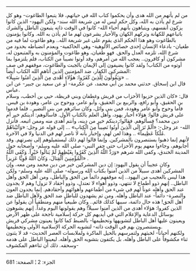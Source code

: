 ------------------------------------------------------------------------

من لم يأتهم من الله هدى وأن يحكموا كتاب الله في حياتهم، فلا يتبعوا
الطاغوت- وهو كل شرع لم يأذن به الله، وكل حكم ليس له من شريعة الله سند-
ولكن اليهود- الذين كانوا يزكون أنفسهم، ويتباهون بأنهم أحباء الله- كانوا
في الوقت ذاته يتبعون الباطل والشرك باتباعهم للكهانة وتركهم الكهان
والأحبار يشرعون لهم ما لم يأذن به الله. وكانوا يؤمنون بالطاغوت وهو هذا
الحكم الذي يقوم على غير شريعة الله.. وهو طاغوت لما فيه من طغيان- بادعاء
الإنسان إحدى خصائص الألوهية- وهي الحاكمية- وبعدم انضباطه بحدود من شرع
الله، تلزمه العدل والحق. فهو طغيان، وهو طاغوت والمؤمنون به والمتبعون له،
مشركون أو كافرون.. يعجب الله من أمرهم، وقد أوتوا نصيباً من الكتاب، فلم
يلتزموا بما أوتوه من الكتاب! ولقد كانوا يضيفون إلى الإيمان بالجبت
والطاغوت، موقفهم في صف المشركين الكفار، ضد المؤمنين الذين آتاهم الله
الكتاب أيضاً:  
«وَيَقُولُونَ لِلَّذِينَ كَفَرُوا: هؤُلاءِ أَهْدى مِنَ الَّذِينَ آمَنُوا سَبِيلًا» ..  
قال ابن إسحاق. حدثني محمد بن أبي محمد، عن عكرمة- أو عن سعيد بن جبير- عن
ابن عباس.  
قال: «كان الذين حزبوا الأحزاب من قريش وغطفان وبني قريظة، حيي بن أخطب،
وسلام بن الحقيق، وأبو رافع، والربيع بن الحقيق، وأبو عامر، ووحوح بن عامر،
وهودة بن قيس. فأما وحوح وأبو عامر وهودة، فمن بني وائل، وكان سائرهم من
بني النضير.. فلما قدموا على قريش قالوا: هؤلاء أحبار يهود، وأهل العلم
بالكتاب الأول. فاسألوهم: أدينكم خير أم دين محمد؟ فسألوهم. فقالوا: دينكم
خير من دينه، وأنتم أهدى منه وممن اتبعه. فأنزل الله- عز وجل-: «أَلَمْ تَرَ إِلَى
الَّذِينَ أُوتُوا نَصِيباً مِنَ الْكِتابِ» ... إلى قوله عز وجل: «وَآتَيْناهُمْ مُلْكاً عَظِيماً»
.. وهذا لعن لهم، وإخبار بأنه لا ناصر لهم في الدنيا ولا في الآخرة.  
لأنهم إنما ذهبوا يستنصرون بالمشركين. وإنما قالوا لهم ذلك ليستميلوهم إلى
نصرتهم. وقد أجابوهم، وجاءوا معهم يوم الأحزاب حتى حفر النبي- صلى الله
عليه وسلم- وأصحابه حول المدينة الخندق، وكفى الله شرهم «وَرَدَّ اللَّهُ الَّذِينَ
كَفَرُوا بِغَيْظِهِمْ لَمْ يَنالُوا خَيْراً. وَكَفَى اللَّهُ الْمُؤْمِنِينَ الْقِتالَ، وَكانَ اللَّهُ قَوِيًّا
عَزِيزاً» .  
وكان عجيباً أن يقول اليهود: إن دين المشركين خير من دين محمد ومن معه، وإن
المشركين أهدى سبيلاً من الذين آمنوا بكتاب الله ورسوله- صلى الله عليه
وسلم- ولكن هذا ليس بالعجيب من اليهود.. إنه موقفهم دائماً من الحق والباطل،
ومن أهل الحق وأهل الباطل.. إنهم ذوو أطماع لا تنتهي، وذوو أهواء لا تعتدل،
وذوو أحقاد لا تزول! وهم لا يجدون عند الحق وأهله عوناً لهم في شيء من
أطماعهم وأهوائهم وأحقادهم. إنما يجدون العون والنصرة- دائماً- عند الباطل
وأهله. ومن ثم يشهدون للباطل ضد الحق ولأهل الباطل ضد أهل الحق! هذه حال
دائمة، سببها كذلك قائم.. وكان طبيعياً منهم ومنطقياً أن يقولوا عن الذين
كفروا: هؤلاء أهدى من الذين آمنوا سبيلاً! وهم يقولونها اليوم وغداً. إنهم
يشوهون بوسائل الدعاية والإعلام التي في أيديهم كل حركة إسلامية ناجحة على
ظهر الأرض ويعينون عليها أهل الباطل لتشويهها وتحطيمها- بالضبط كما كانوا
يعينون مشركي قريش ويستنصرون بهم في الوقت ذاته- لتشويه الحركة الإسلامية
الأولى وتحطيمها.  
ولكنهم أحياناً- لخبثهم ولتمرسهم بالحيل الماكرة ولملابسات العصر الحديث- قد
لا يثنون ثناء مكشوفاً على الباطل وأهله. بل يكتفون بتشويه الحق وأهله.
ليعينوا الباطل على هدمه وسحقه. ذلك أن ثناءهم المكشوف-

------------------------------------------------------------------------

الجزء: 2 ¦ الصفحة: 681
